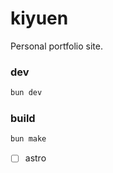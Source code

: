 # kiyuen

Personal portfolio site.

### dev
```sh
bun dev
```
### build
```sh
bun make
```

- [ ] astro